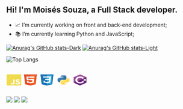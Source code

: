 ## Hi! I'm Moisés Souza, a Full Stack developer.

- 📈 I’m currently working on front and back-end development;
- 📚 I’m currently learning Python and JavaScript;
  
[![Anurag's GitHub stats-Dark](https://github-readme-stats.vercel.app/api?username=Moisessouza&show_icons=true&theme=defaut#gh-dark-mode-only)](https://github.com/Moisessouz/Moisessouz#gh-dark-mode-only)
[![Anurag's GitHub stats-Light](https://github-readme-stats.vercel.app/api?username=Moisessouza&show_icons=true&theme=default#gh-light-mode-only)](https://github.com/Moisessouz/Moisessouz#gh-light-mode-only)

![Top Langs](https://github-readme-stats.vercel.app/api/top-langs/?username=Moisessouz&hide_progress=true)


  <div style="display: inline_block"><br>
  <img align="center" alt="Moisés-Js" height="30" width="40" src="https://raw.githubusercontent.com/devicons/devicon/master/icons/javascript/javascript-plain.svg">
    <img align="center" alt="Moisés-HTML" height="30" width="40" src="https://raw.githubusercontent.com/devicons/devicon/master/icons/html5/html5-original.svg">
  <img align="center" alt="Moisés-CSS" height="30" width="40" src="https://raw.githubusercontent.com/devicons/devicon/master/icons/css3/css3-original.svg">
  <img align="center" alt="Moisés-Python" height="30" width="40" src="https://raw.githubusercontent.com/devicons/devicon/master/icons/python/python-original.svg">
  <img align="center" alt="Moisés-Csharp" height="30" width="40" src="https://raw.githubusercontent.com/devicons/devicon/master/icons/csharp/csharp-original.svg">
</div>
  
  ##
 
<div> 
  <a href="https://instagram.com/moisesz_13" target="_blank"><img src="https://img.shields.io/badge/-Instagram-%23E4405F?style=for-the-badge&logo=instagram&logoColor=white" target="_blank"></a> 
  <a href = "mailto:moises.souza.lds@gmail.com"><img src="https://img.shields.io/badge/-Gmail-%23333?style=for-the-badge&logo=gmail&logoColor=white" target="_blank"></a>
  <a href="https://www.linkedin.com/in/mois%C3%A9s-souza-9b5581190" target="_blank"><img src="https://img.shields.io/badge/-LinkedIn-%230077B5?style=for-the-badge&logo=linkedin&logoColor=white" target="_blank"></a> 
  
</div>
